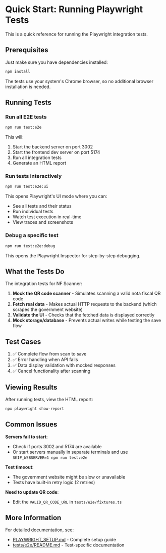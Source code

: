 # Quick Start: Running Playwright Tests

This is a quick reference for running the Playwright integration tests.

## Prerequisites

Just make sure you have dependencies installed:

```bash
npm install
```

The tests use your system's Chrome browser, so no additional browser installation is needed.

## Running Tests

### Run all E2E tests

```bash
npm run test:e2e
```

This will:
1. Start the backend server on port 3002
2. Start the frontend dev server on port 5174  
3. Run all integration tests
4. Generate an HTML report

### Run tests interactively

```bash
npm run test:e2e:ui
```

This opens Playwright's UI mode where you can:
- See all tests and their status
- Run individual tests
- Watch test execution in real-time
- View traces and screenshots

### Debug a specific test

```bash
npm run test:e2e:debug
```

This opens the Playwright Inspector for step-by-step debugging.

## What the Tests Do

The integration tests for NF Scanner:

1. **Mock the QR code scanner** - Simulates scanning a valid nota fiscal QR code
2. **Fetch real data** - Makes actual HTTP requests to the backend (which scrapes the government website)
3. **Validate the UI** - Checks that the fetched data is displayed correctly
4. **Mock storage/database** - Prevents actual writes while testing the save flow

## Test Cases

1. ✅ Complete flow from scan to save
2. ✅ Error handling when API fails  
3. ✅ Data display validation with mocked responses
4. ✅ Cancel functionality after scanning

## Viewing Results

After running tests, view the HTML report:

```bash
npx playwright show-report
```

## Common Issues

**Servers fail to start**: 
- Check if ports 3002 and 5174 are available
- Or start servers manually in separate terminals and use `SKIP_WEBSERVER=1 npm run test:e2e`

**Test timeout**:
- The government website might be slow or unavailable
- Tests have built-in retry logic (2 retries)

**Need to update QR code**:
- Edit the `VALID_QR_CODE_URL` in `tests/e2e/fixtures.ts`

## More Information

For detailed documentation, see:
- [PLAYWRIGHT_SETUP.md](./PLAYWRIGHT_SETUP.md) - Complete setup guide
- [tests/e2e/README.md](./tests/e2e/README.md) - Test-specific documentation

